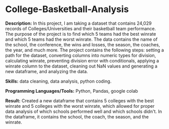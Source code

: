# College-Basketball-Analysis

**Description:** In this project, I am taking a dataset that contains 24,029 records of Colleges/Universities and their basketball team performance. The purpose of the project is to find which 5 teams had the best winrate and which 5 teams had the worst winrate. The data contains the name of the school, the conference, the wins and losses, the season, the coaches, the year, and much more. The project contains the following steps: setting a path for the dataset, converting columns into numeric types for division, calculating winrate, preventing division error with conditionals, applying a winrate column to the dataset, cleaning out NaN values and generating a new dataframe, and analyzing the data.

**Skills:** data cleaning, data analysis, python coding.

**Programming Languages/Tools:** Python, Pandas, google colab

**Result:** Created a new dataframe that contains 5 colleges with the best winrate and 5 colleges with the worst winrate, which allowed for proper data analysis of which schools performed well and which schools didn't. In the dataframe, it contains the school, the coach, the season, and the winrate. 
